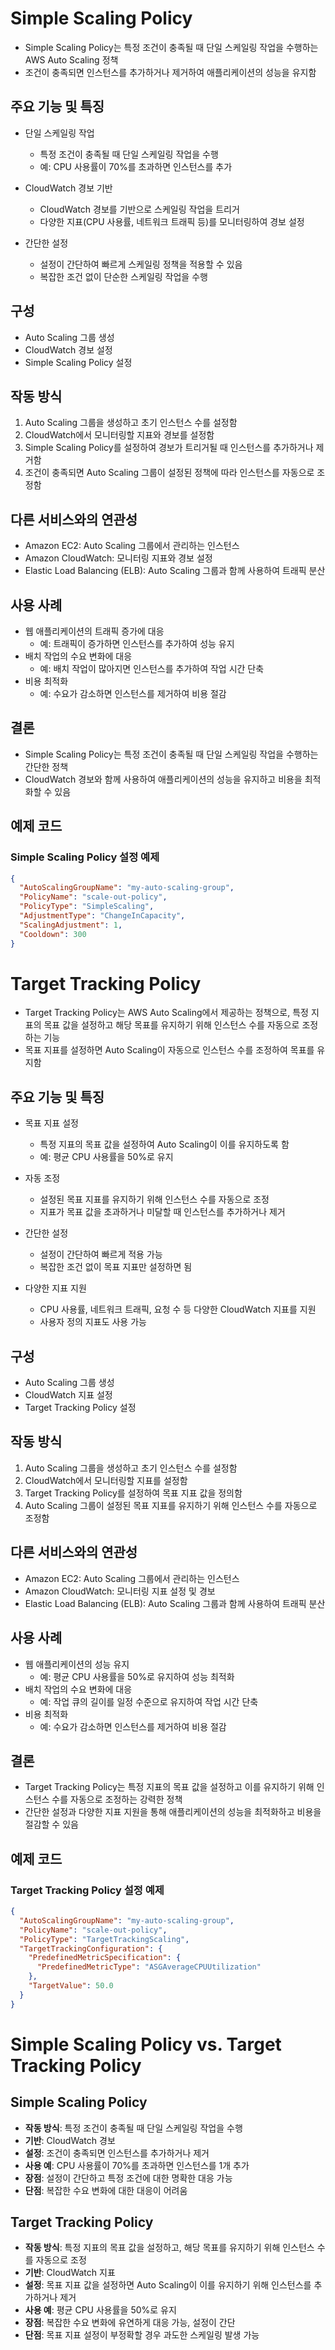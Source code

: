 # Simple Scaling Policy

- Simple Scaling Policy는 특정 조건이 충족될 때 단일 스케일링 작업을 수행하는 AWS Auto Scaling 정책
- 조건이 충족되면 인스턴스를 추가하거나 제거하여 애플리케이션의 성능을 유지함

## 주요 기능 및 특징
- 단일 스케일링 작업
  - 특정 조건이 충족될 때 단일 스케일링 작업을 수행
  - 예: CPU 사용률이 70%를 초과하면 인스턴스를 추가

- CloudWatch 경보 기반
  - CloudWatch 경보를 기반으로 스케일링 작업을 트리거
  - 다양한 지표(CPU 사용률, 네트워크 트래픽 등)를 모니터링하여 경보 설정

- 간단한 설정
  - 설정이 간단하여 빠르게 스케일링 정책을 적용할 수 있음
  - 복잡한 조건 없이 단순한 스케일링 작업을 수행

## 구성
- Auto Scaling 그룹 생성
- CloudWatch 경보 설정
- Simple Scaling Policy 설정

## 작동 방식
1. Auto Scaling 그룹을 생성하고 초기 인스턴스 수를 설정함
2. CloudWatch에서 모니터링할 지표와 경보를 설정함
3. Simple Scaling Policy를 설정하여 경보가 트리거될 때 인스턴스를 추가하거나 제거함
4. 조건이 충족되면 Auto Scaling 그룹이 설정된 정책에 따라 인스턴스를 자동으로 조정함

## 다른 서비스와의 연관성
- Amazon EC2: Auto Scaling 그룹에서 관리하는 인스턴스
- Amazon CloudWatch: 모니터링 지표와 경보 설정
- Elastic Load Balancing (ELB): Auto Scaling 그룹과 함께 사용하여 트래픽 분산

## 사용 사례
- 웹 애플리케이션의 트래픽 증가에 대응
  - 예: 트래픽이 증가하면 인스턴스를 추가하여 성능 유지
- 배치 작업의 수요 변화에 대응
  - 예: 배치 작업이 많아지면 인스턴스를 추가하여 작업 시간 단축
- 비용 최적화
  - 예: 수요가 감소하면 인스턴스를 제거하여 비용 절감

## 결론
- Simple Scaling Policy는 특정 조건이 충족될 때 단일 스케일링 작업을 수행하는 간단한 정책
- CloudWatch 경보와 함께 사용하여 애플리케이션의 성능을 유지하고 비용을 최적화할 수 있음

## 예제 코드
### Simple Scaling Policy 설정 예제
```json
{
  "AutoScalingGroupName": "my-auto-scaling-group",
  "PolicyName": "scale-out-policy",
  "PolicyType": "SimpleScaling",
  "AdjustmentType": "ChangeInCapacity",
  "ScalingAdjustment": 1,
  "Cooldown": 300
}
```

# Target Tracking Policy

- Target Tracking Policy는 AWS Auto Scaling에서 제공하는 정책으로, 특정 지표의 목표 값을 설정하고 해당 목표를 유지하기 위해 인스턴스 수를 자동으로 조정하는 기능
- 목표 지표를 설정하면 Auto Scaling이 자동으로 인스턴스 수를 조정하여 목표를 유지함

## 주요 기능 및 특징
- 목표 지표 설정
  - 특정 지표의 목표 값을 설정하여 Auto Scaling이 이를 유지하도록 함
  - 예: 평균 CPU 사용률을 50%로 유지

- 자동 조정
  - 설정된 목표 지표를 유지하기 위해 인스턴스 수를 자동으로 조정
  - 지표가 목표 값을 초과하거나 미달할 때 인스턴스를 추가하거나 제거

- 간단한 설정
  - 설정이 간단하여 빠르게 적용 가능
  - 복잡한 조건 없이 목표 지표만 설정하면 됨

- 다양한 지표 지원
  - CPU 사용률, 네트워크 트래픽, 요청 수 등 다양한 CloudWatch 지표를 지원
  - 사용자 정의 지표도 사용 가능

## 구성
- Auto Scaling 그룹 생성
- CloudWatch 지표 설정
- Target Tracking Policy 설정

## 작동 방식
1. Auto Scaling 그룹을 생성하고 초기 인스턴스 수를 설정함
2. CloudWatch에서 모니터링할 지표를 설정함
3. Target Tracking Policy를 설정하여 목표 지표 값을 정의함
4. Auto Scaling 그룹이 설정된 목표 지표를 유지하기 위해 인스턴스 수를 자동으로 조정함

## 다른 서비스와의 연관성
- Amazon EC2: Auto Scaling 그룹에서 관리하는 인스턴스
- Amazon CloudWatch: 모니터링 지표 설정 및 경보
- Elastic Load Balancing (ELB): Auto Scaling 그룹과 함께 사용하여 트래픽 분산

## 사용 사례
- 웹 애플리케이션의 성능 유지
  - 예: 평균 CPU 사용률을 50%로 유지하여 성능 최적화
- 배치 작업의 수요 변화에 대응
  - 예: 작업 큐의 길이를 일정 수준으로 유지하여 작업 시간 단축
- 비용 최적화
  - 예: 수요가 감소하면 인스턴스를 제거하여 비용 절감

## 결론
- Target Tracking Policy는 특정 지표의 목표 값을 설정하고 이를 유지하기 위해 인스턴스 수를 자동으로 조정하는 강력한 정책
- 간단한 설정과 다양한 지표 지원을 통해 애플리케이션의 성능을 최적화하고 비용을 절감할 수 있음

## 예제 코드
### Target Tracking Policy 설정 예제
```json
{
  "AutoScalingGroupName": "my-auto-scaling-group",
  "PolicyName": "scale-out-policy",
  "PolicyType": "TargetTrackingScaling",
  "TargetTrackingConfiguration": {
    "PredefinedMetricSpecification": {
      "PredefinedMetricType": "ASGAverageCPUUtilization"
    },
    "TargetValue": 50.0
  }
}
```


# Simple Scaling Policy vs. Target Tracking Policy

## Simple Scaling Policy
- **작동 방식**: 특정 조건이 충족될 때 단일 스케일링 작업을 수행
- **기반**: CloudWatch 경보
- **설정**: 조건이 충족되면 인스턴스를 추가하거나 제거
- **사용 예**: CPU 사용률이 70%를 초과하면 인스턴스를 1개 추가
- **장점**: 설정이 간단하고 특정 조건에 대한 명확한 대응 가능
- **단점**: 복잡한 수요 변화에 대한 대응이 어려움

## Target Tracking Policy
- **작동 방식**: 특정 지표의 목표 값을 설정하고, 해당 목표를 유지하기 위해 인스턴스 수를 자동으로 조정
- **기반**: CloudWatch 지표
- **설정**: 목표 지표 값을 설정하면 Auto Scaling이 이를 유지하기 위해 인스턴스를 추가하거나 제거
- **사용 예**: 평균 CPU 사용률을 50%로 유지
- **장점**: 복잡한 수요 변화에 유연하게 대응 가능, 설정이 간단
- **단점**: 목표 지표 설정이 부정확할 경우 과도한 스케일링 발생 가능